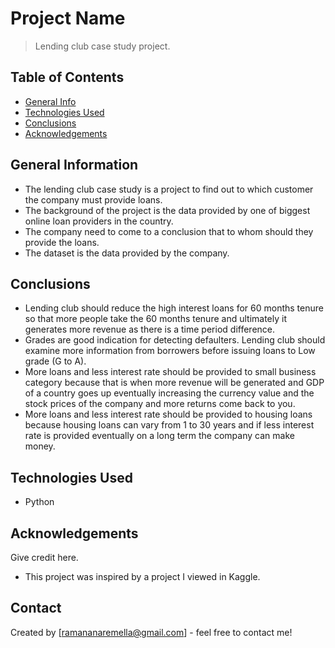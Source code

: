 # Project Name
> Lending club case study project.


## Table of Contents
* [General Info](#general-information)
* [Technologies Used](#technologies-used)
* [Conclusions](#conclusions)
* [Acknowledgements](#acknowledgements)

<!-- You can include any other section that is pertinent to your problem -->

## General Information
- The lending club case study is a project to find out to which customer the company must provide loans.
- The background of the project is the data provided by one of biggest online loan providers in the country.
- The company need to come to a conclusion that to whom should they provide the loans.
- The dataset is the data provided by the company.

<!-- You don't have to answer all the questions - just the ones relevant to your project. -->

## Conclusions
- Lending club should reduce the high interest loans for 60 months tenure so that more people take the 60 months tenure and ultimately it generates more revenue as there is a time period difference.
- Grades are good indication for detecting defaulters. Lending club should examine more information  from borrowers before issuing loans to Low grade (G to A).
- More loans and less interest rate should be provided to small business category because that is when more revenue will be generated and GDP of a country goes up eventually increasing the currency value and the stock prices of the company and more returns come back to you.
-  More loans and less interest rate should be provided to housing loans because housing loans can vary from 1 to 30 years and if less interest rate is provided eventually on a long term the company can make money.


<!-- You don't have to answer all the questions - just the ones relevant to your project. -->


## Technologies Used
- Python

<!-- As the libraries versions keep on changing, it is recommended to mention the version of library used in this project -->

## Acknowledgements
Give credit here.
- This project was inspired by a project I viewed in Kaggle.

## Contact
Created by [ramananaremella@gmail.com] - feel free to contact me!


<!-- Optional -->
<!-- ## License -->
<!-- This project is open source and available under the [... License](). -->

<!-- You don't have to include all sections - just the one's relevant to your project -->

